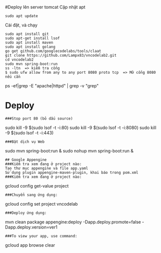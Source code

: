 #Deploy lên server tomcat
Cập nhật apt
```
sudo apt update
```
Cài đặt, và chạy
```
sudo apt install git
sudo apt-get install lsof
sudo apt install maven
sudo apt install golang
go get github.com/googlecodelabs/tools/claat
git clone https://github.com/Lampx83/vncodelab2.git
cd vncodelab2
sudo mvn spring-boot:run
ss -ltn  => kiểm tra cổng
$ sudo ufw allow from any to any port 8080 proto tcp  => Mở cổng 8080 nếu cần
```
ps -ef|grep -E "apache|httpd" | grep -v "grep"

# Deploy
```
###Stop port 80 (bỏ dấu source)
```
sudo kill -9 $(sudo lsof -t -i:80)
sudo kill -9 $(sudo lsof -t -i:8080)
sudo kill -9 $(sudo lsof -t -i:443)
```
###Bật dịch vụ Web
```
sudo mvn spring-boot:run &
sudo nohup mvn spring-boot:run &
```
## Google Appengine
###Kiểm tra xem đang ở project nào:
Tạo thư mục appengine và file app.yaml
Sử dụng plugin appengine-maven-plugin, khai báo trong pom.xml
###Kiểm tra xem đang ở project nào:
```
gcloud config get-value project
```
###Chuyển sang ứng dụng:
```
gcloud config set project vncodelab
```
###Deploy ứng dụng:
```
mvn clean package appengine:deploy -Dapp.deploy.promote=false -Dapp.deploy.version=ver1
```
###To view your app, use command:
```
gcloud app browse clear
```
